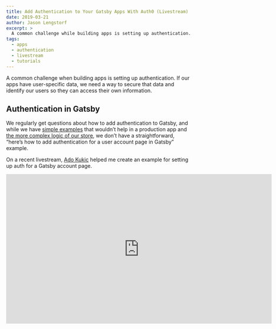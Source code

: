 ```yaml
---
title: Add Authentication to Your Gatsby Apps With Auth0 (Livestream)
date: 2019-03-21
author: Jason Lengstorf
excerpt: >
  A common challenge while building apps is setting up authentication. In this video, Jason Lengstorf and Ado Kukic build a Gatsby app using Auth0 to create a login-protected dashboard.
tags:
  - apps
  - authentication
  - livestream
  - tutorials
---
```


A common challenge when building apps is setting up authentication. If our apps have user-specific data, we need a way to secure that data and identify our users so they can access their own information.

## Authentication in Gatsby

We regularly get questions about how to add authentication to Gatsby, and while we have [simple examples](https://github.com/gatsbyjs/gatsby/blob/master/examples/simple-auth/) that wouldn’t help in a production app and [the more complex logic of our store](https://github.com/gatsbyjs/store.gatsbyjs.org), we don’t have a straightforward, “here’s how to add authentication for a user account page in Gatsby” example.

On a recent livestream, [Ado Kukic](https://twitter.com/KukicAdo) helped me create an example for setting up auth for a Gatsby account page.

<iframe id="ytplayer" title="Adding auth to Gatsby apps livestream on YouTube" type="text/html" width="720" height="405"
src="https://www.youtube.com/embed/j-vuF2PYHmU?list=PLz8Iz-Fnk_eTpvd49Sa77NiF8Uqq5Iykx"
frameborder="0" allowfullscreen />

**This is part of the [Learn With Jason series](https://www.youtube.com/playlist?list=PLz8Iz-Fnk_eTpvd49Sa77NiF8Uqq5Iykx), which [streams live on Twitch][twitch] every Thursday at 9 am Pacific.**

On the stream, we covered:

1. How to create dynamic routes in Gatsby
2. How to use [Auth0](https://auth0.com) to require a user login to view certain areas of a Gatsby site
3. How to store user tokens in a secure way
4. How to keep users logged in between page loads securely

The code we built is [available on GitHub](https://github.com/jlengstorf/gatsby-auth0-app) and will serve as a great starting point if you need to create a Gatsby app with user accounts.

## Additional links and resources

- [Building Apps With Gatsby](/docs/building-apps-with-gatsby/)
- [Auth0](https://auth0.com/)
- [Simple auth example in Gatsby](https://github.com/gatsbyjs/gatsby/blob/master/examples/simple-auth/)
- [Source code for the Gatsby store](https://github.com/gatsbyjs/store.gatsbyjs.org), which uses Auth0 to authenticate users
- [Source code for the Gatsby store API](https://github.com/gatsbyjs/api.gatsbyjs.org), which uses Auth0 to authenticate requests
- [Docs for the `wrapRootElement` API](/docs/browser-apis/#wrapRootElement)
- [Ado Kukic on Twitter](https://twitter.com/KukicAdo)
- [Jason Lengstorf on Twitter](https://twitter.com/jlengstorf)

## Watch future livestreams

There’s a **new livestream every Thursday at 9 am Pacific.** The streams are even more fun live with the chat, so join in and let’s learn together!

- Click the “follow” button on [my Twitch account][twitch] to get notified when streams start
- Check the “Upcoming Streams” section to learn who’ll be joining me to teach us
- [Send me ideas on Twitter](https://twitter.com/jlengstorf) for who you’d like to see on the stream

See you on the next stream!

[twitch]: https://twitch.tv/jlengstorf
